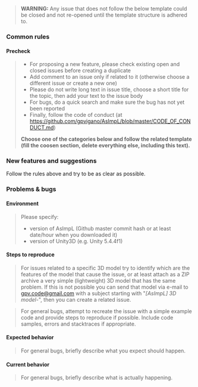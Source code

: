  > **WARNING:** Any issue that does not follow the below template could be closed and not re-opened until the template structure is adhered to.


### Common rules 

#### Precheck

> * For proposing a new feature, please check existing open and closed issues before creating a duplicate
> * Add comment to an issue only if related to it (otherwise choose a different issue or create a new one)
> * Please do not write long text in issue title, choose a short title for the topic, then add your text to the issue body
> * For bugs, do a quick search and make sure the bug has not yet been reported
> * Finally, follow the code of conduct (at <https://github.com/gpvigano/AsImpL/blob/master/CODE_OF_CONDUCT.md>)
> 
> **Choose one of the categories below and follow the related template (fill the coosen section, delete everything else, including this text).**

### New features and suggestions

Follow the rules above and try to be as clear as possible.

### Problems & bugs

#### Environment
>Please specify:
> * version of AsImpL (Github master commit hash or at least date/hour when you downloaded it)
> * version of Unity3D (e.g. Unity 5.4.4f1)

#### Steps to reproduce

> For issues related to a specific 3D model try to identify which are the features of the model that cause the issue, or at least attach as a ZIP archive a very simple (lightweight) 3D model that has the same problem. If this is not possible you can send that model via e-mail to <gpv.code@gmail.com> with a subject starting with "*[AsImpL] 3D model-*", then you can create a related issue.

> For general bugs, attempt to recreate the issue with a simple example code and provide steps to reproduce if possible. Include code samples, errors and stacktraces if appropriate.

#### Expected behavior

> For general bugs, briefly describe what you expect should happen.

#### Current behavior

> For general bugs, briefly describe what is actually happening.

